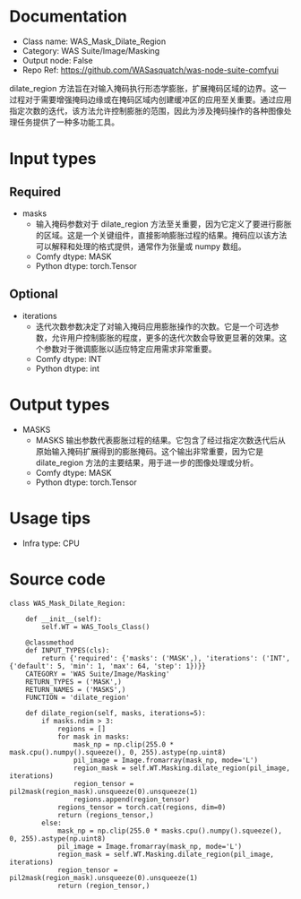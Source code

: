 # Documentation
- Class name: WAS_Mask_Dilate_Region
- Category: WAS Suite/Image/Masking
- Output node: False
- Repo Ref: https://github.com/WASasquatch/was-node-suite-comfyui

dilate_region 方法旨在对输入掩码执行形态学膨胀，扩展掩码区域的边界。这一过程对于需要增强掩码边缘或在掩码区域内创建缓冲区的应用至关重要。通过应用指定次数的迭代，该方法允许控制膨胀的范围，因此为涉及掩码操作的各种图像处理任务提供了一种多功能工具。

# Input types
## Required
- masks
    - 输入掩码参数对于 dilate_region 方法至关重要，因为它定义了要进行膨胀的区域。这是一个关键组件，直接影响膨胀过程的结果。掩码应以该方法可以解释和处理的格式提供，通常作为张量或 numpy 数组。
    - Comfy dtype: MASK
    - Python dtype: torch.Tensor
## Optional
- iterations
    - 迭代次数参数决定了对输入掩码应用膨胀操作的次数。它是一个可选参数，允许用户控制膨胀的程度，更多的迭代次数会导致更显著的效果。这个参数对于微调膨胀以适应特定应用需求非常重要。
    - Comfy dtype: INT
    - Python dtype: int

# Output types
- MASKS
    - MASKS 输出参数代表膨胀过程的结果。它包含了经过指定次数迭代后从原始输入掩码扩展得到的膨胀掩码。这个输出非常重要，因为它是 dilate_region 方法的主要结果，用于进一步的图像处理或分析。
    - Comfy dtype: MASK
    - Python dtype: torch.Tensor

# Usage tips
- Infra type: CPU

# Source code
```
class WAS_Mask_Dilate_Region:

    def __init__(self):
        self.WT = WAS_Tools_Class()

    @classmethod
    def INPUT_TYPES(cls):
        return {'required': {'masks': ('MASK',), 'iterations': ('INT', {'default': 5, 'min': 1, 'max': 64, 'step': 1})}}
    CATEGORY = 'WAS Suite/Image/Masking'
    RETURN_TYPES = ('MASK',)
    RETURN_NAMES = ('MASKS',)
    FUNCTION = 'dilate_region'

    def dilate_region(self, masks, iterations=5):
        if masks.ndim > 3:
            regions = []
            for mask in masks:
                mask_np = np.clip(255.0 * mask.cpu().numpy().squeeze(), 0, 255).astype(np.uint8)
                pil_image = Image.fromarray(mask_np, mode='L')
                region_mask = self.WT.Masking.dilate_region(pil_image, iterations)
                region_tensor = pil2mask(region_mask).unsqueeze(0).unsqueeze(1)
                regions.append(region_tensor)
            regions_tensor = torch.cat(regions, dim=0)
            return (regions_tensor,)
        else:
            mask_np = np.clip(255.0 * masks.cpu().numpy().squeeze(), 0, 255).astype(np.uint8)
            pil_image = Image.fromarray(mask_np, mode='L')
            region_mask = self.WT.Masking.dilate_region(pil_image, iterations)
            region_tensor = pil2mask(region_mask).unsqueeze(0).unsqueeze(1)
            return (region_tensor,)
```